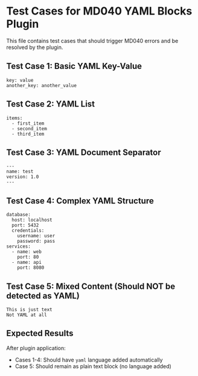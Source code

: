 # Test Cases for MD040 YAML Blocks Plugin

This file contains test cases that should trigger MD040 errors and be resolved by the plugin.

## Test Case 1: Basic YAML Key-Value

```
key: value
another_key: another_value
```

## Test Case 2: YAML List

```
items:
  - first_item
  - second_item
  - third_item
```

## Test Case 3: YAML Document Separator

```
---
name: test
version: 1.0
---
```

## Test Case 4: Complex YAML Structure

```
database:
  host: localhost
  port: 5432
  credentials:
    username: user
    password: pass
services:
  - name: web
    port: 80
  - name: api
    port: 8080
```

## Test Case 5: Mixed Content (Should NOT be detected as YAML)

```
This is just text
Not YAML at all
```

## Expected Results

After plugin application:

- Cases 1-4: Should have `yaml` language added automatically
- Case 5: Should remain as plain text block (no language added)
